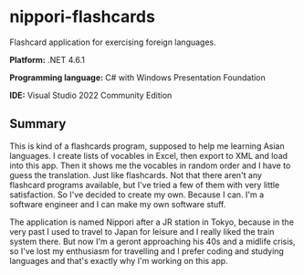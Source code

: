 # nippori-flashcards
Flashcard application for exercising foreign languages.

**Platform:** .NET 4.6.1

**Programming language:** C# with Windows Presentation Foundation

**IDE:** Visual Studio 2022 Community Edition

## Summary

This is kind of a flashcards program, supposed to help me learning Asian languages. I create lists of vocables in Excel, then export to XML and load into this app. Then it shows me the vocables in random order and I have to guess the translation. Just like flashcards. Not that there aren't any flashcard programs available, but I've tried a few of them with very little satisfaction. So I've decided to create my own. Because I can. I'm a software engineer and I can make my own software stuff.

The application is named Nippori after a JR station in Tokyo, because in the very past I used to travel to Japan for leisure and I really liked the train system there. But now I'm a geront approaching his 40s and a midlife crisis, so I've lost my enthusiasm for travelling and I prefer coding and studying languages and that's exactly why I'm working on this app.
